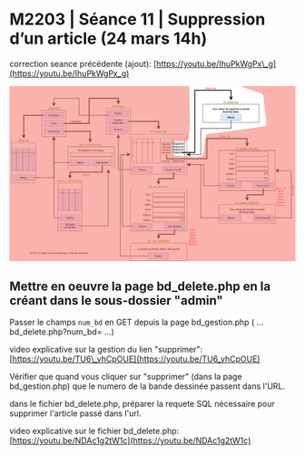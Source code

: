 # M2203 \| Séance 11  \| Suppression d’un article \(24 mars 14h\)

correction seance précédente \(ajout\): [https://youtu.be/IhuPkWgPx\_g](https://youtu.be/IhuPkWgPx_g)

![Partie suppression d&apos;une BD](.gitbook/assets/dutaf5.png)

## Mettre en oeuvre la page bd\_delete.php en la créant dans le sous-dossier "admin"

Passer le champs `num_bd` en GET depuis la page bd\_gestion.php \( ... bd\_delete.php?num\_bd= ...\)

video explicative sur la gestion du lien "supprimer": [https://youtu.be/TU6\_vhCpOUE](https://youtu.be/TU6_vhCpOUE)

Vérifier que quand vous cliquer sur "supprimer" \(dans la page bd\_gestion.php\) que le numero de la bande dessinée passent dans l'URL.

dans le fichier bd\_delete.php, préparer la requete SQL nécessaire pour supprimer l'article passé dans l'url.

video explicative sur le fichier bd\_delete.php: [https://youtu.be/NDAc1g2tW1c](https://youtu.be/NDAc1g2tW1c)

